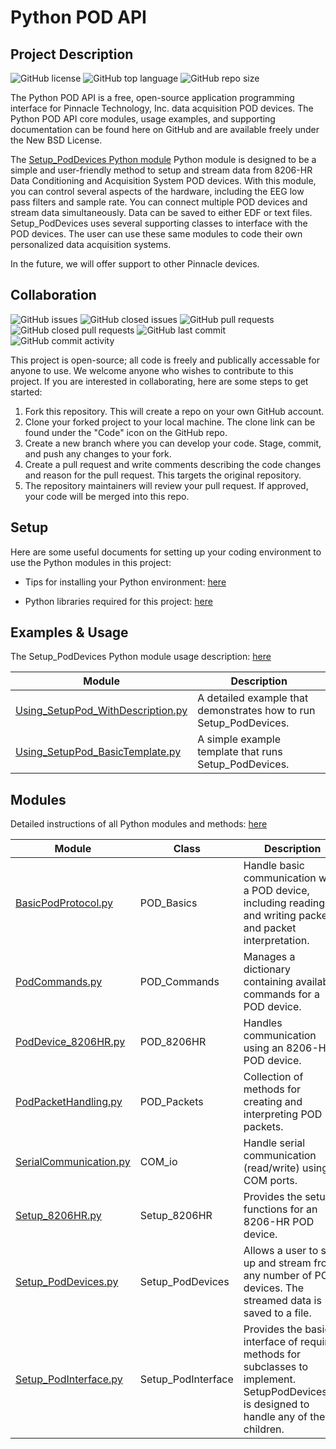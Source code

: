 # Python POD API

## Project Description 

![GitHub license](https://img.shields.io/github/license/Pinnacle-Technology-Inc/Python-POD-API)
![GitHub top language](https://img.shields.io/github/languages/top/Pinnacle-Technology-Inc/Python-POD-API)
![GitHub repo size](https://img.shields.io/github/repo-size/Pinnacle-Technology-Inc/Python-POD-API)

The Python POD API is a free, open-source application programming interface for Pinnacle Technology, Inc. data acquisition POD devices. The Python POD API core modules, usage examples, and supporting documentation can be found here on GitHub and are available freely under the New BSD License. 

The [Setup_PodDevices Python module](https://github.com/Pinnacle-Technology-Inc/Python-POD-API/blob/integration/Code/Modules/Setup_PodDevices.py) Python module is designed to be a simple and user-friendly method to setup and stream data from 8206-HR Data Conditioning and Acquisition System POD devices. With this module, you can control several aspects of the hardware, including the EEG low pass filters and sample rate. You can connect multiple POD devices and stream data simultaneously. Data can be saved to either EDF or text files. Setup_PodDevices uses several supporting classes to interface with the POD devices. The user can use these same modules to code their own personalized data acquisition systems. 

In the future, we will offer support to other Pinnacle devices. 

## Collaboration 

![GitHub issues](https://img.shields.io/github/issues-raw/Pinnacle-Technology-Inc/Python-POD-API)
![GitHub closed issues](https://img.shields.io/github/issues-closed-raw/Pinnacle-Technology-Inc/Python-POD-API)
![GitHub pull requests](https://img.shields.io/github/issues-pr-raw/Pinnacle-Technology-Inc/Python-POD-API)
![GitHub closed pull requests](https://img.shields.io/github/issues-pr-closed-raw/Pinnacle-Technology-Inc/Python-POD-API)
![GitHub last commit](https://img.shields.io/github/last-commit/Pinnacle-Technology-Inc/Python-POD-API)
![GitHub commit activity](https://img.shields.io/github/commit-activity/m/Pinnacle-Technology-Inc/Python-POD-API)

This project is open-source; all code is freely and publically accessable for anyone to use. We welcome anyone who wishes to contribute to this project. If you are interested in collaborating, here are some steps to get started: 

1. Fork this repository. This will create a repo on your own GitHub account.
2. Clone your forked project to your local machine. The clone link can be found under the "Code" icon on the GitHub repo.
3. Create a new branch where you can develop your code. Stage, commit, and push any changes to your fork.
4. Create a pull request and write comments describing the code changes and reason for the pull request. This targets the original repository.
5. The repository maintainers will review your pull request. If approved, your code will be merged into this repo. 

## Setup

Here are some useful documents for setting up your coding environment to use the Python modules in this project:

* Tips for installing your Python environment: [here](https://github.com/Pinnacle-Technology-Inc/Python-POD-API/blob/integration/Documents/PythonEnviornmentTips.txt)

* Python libraries required for this project: [here](https://github.com/Pinnacle-Technology-Inc/Python-POD-API/blob/integration/Documents/PyEnvRequirements.txt)

## Examples & Usage 

The Setup_PodDevices Python module usage description: [here](https://github.com/Pinnacle-Technology-Inc/Python-POD-API/blob/integration/Documents/Setup_PodDevices-Usage.pdf)

| Module                             | Description                                                   |
|------------------------------------|---------------------------------------------------------------|
| [Using_SetupPod_WithDescription.py](https://github.com/Pinnacle-Technology-Inc/Python-POD-API/blob/integration/Code/Examples/Using_SetupPod_WithDescription.py)               | A detailed example that demonstrates how to run Setup_PodDevices. |
| [Using_SetupPod_BasicTemplate.py](https://github.com/Pinnacle-Technology-Inc/Python-POD-API/blob/integration/Code/Examples/Using_SetupPod_BasicTemplate.py) | A simple example template that runs Setup_PodDevices.             |


## Modules 

Detailed instructions of all Python modules and methods: [here](https://github.com/Pinnacle-Technology-Inc/Python-POD-API/blob/integration/Documents/CodeDocumentation.pdf)

| Module                 | Class        | Description                                                                                                     |
|------------------------|--------------|-----------------------------------------------------------------------------------------------------------------|
| [BasicPodProtocol.py](https://github.com/Pinnacle-Technology-Inc/Python-POD-API/blob/integration/Code/Modules/BasicPodProtocol.py)    | POD_Basics   | Handle basic communication with a POD device, including reading and writing packets and packet interpretation.  |
| [PodCommands.py](https://github.com/Pinnacle-Technology-Inc/Python-POD-API/blob/integration/Code/Modules/PodCommands.py)         | POD_Commands | Manages a dictionary containing available commands for a POD device. |
| [PodDevice_8206HR.py](https://github.com/Pinnacle-Technology-Inc/Python-POD-API/blob/integration/Code/Modules/PodDevice_8206HR.py)    | POD_8206HR   | Handles communication using an 8206-HR POD device. |
| [PodPacketHandling.py](https://github.com/Pinnacle-Technology-Inc/Python-POD-API/blob/integration/Code/Modules/PodPacketHandling.py)   | POD_Packets  | Collection of methods for creating and interpreting POD packets. |
| [SerialCommunication.py](https://github.com/Pinnacle-Technology-Inc/Python-POD-API/blob/integration/Code/Modules/SerialCommunication.py) | COM_io       | Handle serial communication (read/write) using COM ports. |
| [Setup_8206HR.py](https://github.com/Pinnacle-Technology-Inc/Python-POD-API/blob/integration/Code/Modules/Setup_8206HR.py) | Setup_8206HR | Provides the setup functions for an 8206-HR POD device. |
| [Setup_PodDevices.py](https://github.com/Pinnacle-Technology-Inc/Python-POD-API/blob/integration/Code/Modules/Setup_PodDevices.py) | Setup_PodDevices | Allows a user to set up and stream from any number of POD devices. The streamed data is saved to a file. |
| [Setup_PodInterface.py](https://github.com/Pinnacle-Technology-Inc/Python-POD-API/blob/integration/Code/Modules/Setup_PodInterface.py) | Setup_PodInterface | Provides the basic interface of required methods for subclasses to implement. SetupPodDevices.py is designed to handle any of these children. |